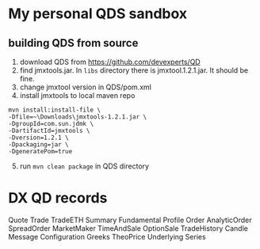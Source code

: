 # My personal QDS sandbox

##  building QDS from source
1. download QDS from https://github.com/devexperts/QD
2. find jmxtools.jar. In `libs` directory there is jmxtool.1.2.1.jar. It should be fine.
3. change jmxtool version in QDS/pom.xml
4. install jmxtools to local maven repo
```
mvn install:install-file \
-Dfile=~\Downloads\jmxtools-1.2.1.jar \
-DgroupId=com.sun.jdmk \
-DartifactId=jmxtools \
-Dversion=1.2.1 \
-Dpackaging=jar \
-DgeneratePom=true
```
5. run `mvn clean package` in QDS directory


# DX QD records
Quote
Trade
TradeETH
Summary
Fundamental
Profile
Order
AnalyticOrder
SpreadOrder
MarketMaker
TimeAndSale
OptionSale
TradeHistory
Candle
Message
Configuration
Greeks
TheoPrice
Underlying
Series